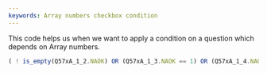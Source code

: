 ```yaml
---
keywords: Array numbers checkbox condition
---
```


This code helps us when we want to apply a condition on a question which depends on Array numbers.

```javascript
( ! is_empty(Q57xA_1_2.NAOK) OR (Q57xA_1_3.NAOK == 1) OR (Q57xA_1_4.NAOK == 1) OR (Q57xA_1_5.NAOK == 1) OR (Q57xA_2_2.NAOK == 1) OR (Q57xA_2_3.NAOK == 1) OR (Q57xA_2_4.NAOK == 1) OR (Q57xA_2_5.NAOK == 1))


```